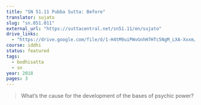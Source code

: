 ```yaml
---
title: "SN 51.11 Pubba Sutta: Before"
translator: sujato
slug: "sn.051.011"
external_url: "https://suttacentral.net/sn51.11/en/sujato"
drive_links:
  - "https://drive.google.com/file/d/1-H4tM9uiPWvGnhH7HTc5NgM_LXA-Xxxm/view?usp=drivesdk"
course: iddhi
status: featured
tags:
  - bodhisatta
  - sn
year: 2018
pages: 3
---
```


> What’s the cause for the development of the bases of psychic power?

<!---->
